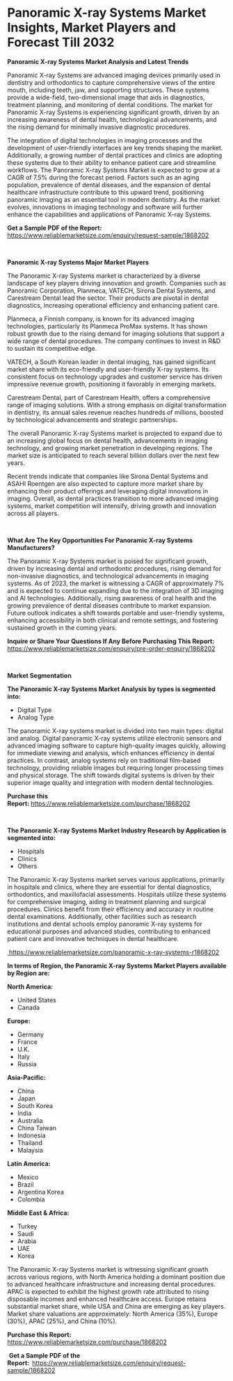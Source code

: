 <p><h1>Panoramic X-ray Systems Market Insights, Market Players and Forecast Till 2032</h1></p><p><strong>Panoramic X-ray Systems Market Analysis and Latest Trends</strong></p>
<p><p>Panoramic X-ray Systems are advanced imaging devices primarily used in dentistry and orthodontics to capture comprehensive views of the entire mouth, including teeth, jaw, and supporting structures. These systems provide a wide-field, two-dimensional image that aids in diagnostics, treatment planning, and monitoring of dental conditions. The market for Panoramic X-ray Systems is experiencing significant growth, driven by an increasing awareness of dental health, technological advancements, and the rising demand for minimally invasive diagnostic procedures.</p><p>The integration of digital technologies in imaging processes and the development of user-friendly interfaces are key trends shaping the market. Additionally, a growing number of dental practices and clinics are adopting these systems due to their ability to enhance patient care and streamline workflows. The Panoramic X-ray Systems Market is expected to grow at a CAGR of 7.5% during the forecast period. Factors such as an aging population, prevalence of dental diseases, and the expansion of dental healthcare infrastructure contribute to this upward trend, positioning panoramic imaging as an essential tool in modern dentistry. As the market evolves, innovations in imaging technology and software will further enhance the capabilities and applications of Panoramic X-ray Systems.</p></p>
<p><strong>Get a Sample PDF of the Report:&nbsp;</strong> <a href="https://www.reliablemarketsize.com/enquiry/request-sample/1868202?utm_campaign=3566&utm_medium=2&utm_source=Github&utm_content=ia&utm_term=14042025&utm_id=panoramic-x-ray-systems">https://www.reliablemarketsize.com/enquiry/request-sample/1868202</a></p>
<p>&nbsp;</p>
<p><strong>Panoramic X-ray Systems Major Market Players</strong></p>
<p><p>The Panoramic X-ray Systems market is characterized by a diverse landscape of key players driving innovation and growth. Companies such as Panoramic Corporation, Planmeca, VATECH, Sirona Dental Systems, and Carestream Dental lead the sector. Their products are pivotal in dental diagnostics, increasing operational efficiency and enhancing patient care.</p><p>Planmeca, a Finnish company, is known for its advanced imaging technologies, particularly its Planmeca ProMax systems. It has shown robust growth due to the rising demand for imaging solutions that support a wide range of dental procedures. The company continues to invest in R&D to sustain its competitive edge.</p><p>VATECH, a South Korean leader in dental imaging, has gained significant market share with its eco-friendly and user-friendly X-ray systems. Its consistent focus on technology upgrades and customer service has driven impressive revenue growth, positioning it favorably in emerging markets.</p><p>Carestream Dental, part of Carestream Health, offers a comprehensive range of imaging solutions. With a strong emphasis on digital transformation in dentistry, its annual sales revenue reaches hundreds of millions, boosted by technological advancements and strategic partnerships.</p><p>The overall Panoramic X-ray Systems market is projected to expand due to an increasing global focus on dental health, advancements in imaging technology, and growing market penetration in developing regions. The market size is anticipated to reach several billion dollars over the next few years.</p><p>Recent trends indicate that companies like Sirona Dental Systems and ASAHI Roentgen are also expected to capture more market share by enhancing their product offerings and leveraging digital innovations in imaging. Overall, as dental practices transition to more advanced imaging systems, market competition will intensify, driving growth and innovation across all players.</p></p>
<p>&nbsp;</p>
<p><strong>What Are The Key Opportunities For Panoramic X-ray Systems Manufacturers?</strong></p>
<p><p>The Panoramic X-ray Systems market is poised for significant growth, driven by increasing dental and orthodontic procedures, rising demand for non-invasive diagnostics, and technological advancements in imaging systems. As of 2023, the market is witnessing a CAGR of approximately 7% and is expected to continue expanding due to the integration of 3D imaging and AI technologies. Additionally, rising awareness of oral health and the growing prevalence of dental diseases contribute to market expansion. Future outlook indicates a shift towards portable and user-friendly systems, enhancing accessibility in both clinical and remote settings, and fostering sustained growth in the coming years.</p></p>
<p><strong>Inquire or Share Your Questions If Any Before Purchasing This Report:</strong> <a href="https://www.reliablemarketsize.com/enquiry/pre-order-enquiry/1868202?utm_campaign=3566&utm_medium=2&utm_source=Github&utm_content=ia&utm_term=14042025&utm_id=panoramic-x-ray-systems">https://www.reliablemarketsize.com/enquiry/pre-order-enquiry/1868202</a></p>
<p>&nbsp;</p>
<p><strong>Market Segmentation</strong></p>
<p><strong>The Panoramic X-ray Systems Market Analysis by types is segmented into:</strong></p>
<p><ul><li>Digital Type</li><li>Analog Type</li></ul></p>
<p><p>The panoramic X-ray systems market is divided into two main types: digital and analog. Digital panoramic X-ray systems utilize electronic sensors and advanced imaging software to capture high-quality images quickly, allowing for immediate viewing and analysis, which enhances efficiency in dental practices. In contrast, analog systems rely on traditional film-based technology, providing reliable images but requiring longer processing times and physical storage. The shift towards digital systems is driven by their superior image quality and integration with modern dental technologies.</p></p>
<p><strong>Purchase this Report:&nbsp;</strong><a href="https://www.reliablemarketsize.com/purchase/1868202?utm_campaign=3566&utm_medium=2&utm_source=Github&utm_content=ia&utm_term=14042025&utm_id=panoramic-x-ray-systems">https://www.reliablemarketsize.com/purchase/1868202</a></p>
<p>&nbsp;</p>
<p><strong>The Panoramic X-ray Systems Market Industry Research by Application is segmented into:</strong></p>
<p><ul><li>Hospitals</li><li>Clinics</li><li>Others</li></ul></p>
<p><p>The Panoramic X-ray Systems market serves various applications, primarily in hospitals and clinics, where they are essential for dental diagnostics, orthodontics, and maxillofacial assessments. Hospitals utilize these systems for comprehensive imaging, aiding in treatment planning and surgical procedures. Clinics benefit from their efficiency and accuracy in routine dental examinations. Additionally, other facilities such as research institutions and dental schools employ panoramic X-ray systems for educational purposes and advanced studies, contributing to enhanced patient care and innovative techniques in dental healthcare.</p></p>
<p><a href="https://www.reliablemarketsize.com/panoramic-x-ray-systems-r1868202?utm_campaign=3566&utm_medium=2&utm_source=Github&utm_content=ia&utm_term=14042025&utm_id=panoramic-x-ray-systems">&nbsp;https://www.reliablemarketsize.com/panoramic-x-ray-systems-r1868202</a></p>
<p><strong>In terms of Region, the Panoramic X-ray Systems Market Players available by Region are:</strong></p>
<p>
    <p> <strong> North America: </strong>
        <ul>
            <li>United States</li>
            <li>Canada</li>
        </ul>
        </p> 
    <p> <strong> Europe: </strong>
        <ul>
            <li>Germany</li>
            <li>France</li>
            <li>U.K.</li>
            <li>Italy</li>
            <li>Russia</li>
        </ul>
        </p> 
    <p> <strong> Asia-Pacific: </strong>
        <ul>
            <li>China</li>
            <li>Japan</li>
            <li>South Korea</li>
            <li>India</li>
            <li>Australia</li>
            <li>China Taiwan</li>
            <li>Indonesia</li>
            <li>Thailand</li>
            <li>Malaysia</li>
        </ul>
        </p> 
    <p> <strong> Latin America: </strong>
        <ul>
            <li>Mexico</li>
            <li>Brazil</li>
            <li>Argentina Korea</li>
            <li>Colombia</li>
        </ul>
        </p> 
    <p> <strong> Middle East & Africa: </strong>
        <ul>
            <li>Turkey</li>
            <li>Saudi</li>
            <li>Arabia</li>
            <li>UAE</li>
            <li>Korea</li>
        </ul>
    </p>
    </p>
<p><p>The Panoramic X-ray Systems market is witnessing significant growth across various regions, with North America holding a dominant position due to advanced healthcare infrastructure and increasing dental procedures. APAC is expected to exhibit the highest growth rate attributed to rising disposable incomes and enhanced healthcare access. Europe retains substantial market share, while USA and China are emerging as key players. Market share valuations are approximately: North America (35%), Europe (30%), APAC (25%), and China (10%).</p></p>
<p><strong>Purchase this Report: </strong><a href="https://www.reliablemarketsize.com/purchase/1868202?utm_campaign=3566&utm_medium=2&utm_source=Github&utm_content=ia&utm_term=14042025&utm_id=panoramic-x-ray-systems">https://www.reliablemarketsize.com/purchase/1868202</a></p>
<p>&nbsp;<strong>Get a Sample PDF of the Report:&nbsp;&nbsp;</strong><a href="https://www.reliablemarketsize.com/enquiry/request-sample/1868202?utm_campaign=3566&utm_medium=2&utm_source=Github&utm_content=ia&utm_term=14042025&utm_id=panoramic-x-ray-systems">https://www.reliablemarketsize.com/enquiry/request-sample/1868202</a></p>
<p><strong></strong></p>
<p><p></p><p></p><p></p></p>